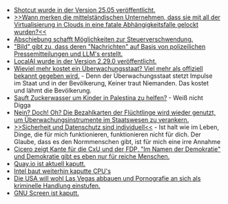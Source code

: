 * [Shotcut wurde in der Version 25.05 veröffentlicht.](https://www.phoronix.com/news/Shotcut-25.05-Video-Editor)
* [>>Wann merken die mittelständischen Unternehmen, dass sie mit all der Virtualisierung in Clouds in eine fatale Abhängigkeitsfalle gelockt wurden?<<](https://www.borncity.com/blog/2025/05/12/parallels-umfrage-63-prozent-der-mittelstaendischen-unternehmen-suchen-nach-einer-neuen-vdi-oder-daas-loesung/)
* [Abschiebung schafft Möglichkeiten zur Steuerverschwendung.](https://blog.fefe.de/?ts=96dc9704)
* ["Bild" gibt zu, dass deren "Nachrichten" auf Basis von polizeilichen Pressemitteilungen und LLM's erstellt.](https://blog.fefe.de/?ts=96df2191)
* [LocalAI wurde in der Version 2.29.0 veröffentlicht.](https://github.com/mudler/LocalAI/releases/tag/v2.29.0)
* [Wieviel mehr kostet ein Überwachungsstaat? Viel mehr als offiziell bekannt gegeben wird.](https://netzpolitik.org/2025/ueberwachungsgesamtrechnung-mehr-transparenz-waere-auch-im-sinne-der-behoerden-selbst/) - Denn der Überwachungsstaat stetzt Impulse im Staat und in der Bevölkerung, Keiner traut Niemanden. Das kostet und lähmt die Bevölkerung.
* [Sauft Zuckerwasser um Kinder in Palestina zu helfen?](https://tuxproject.de/blog/2025/05/medienkritik-in-kurze-bombencola-mit-reis/) - Weiß nicht Digga
* [Nein? Doch! Oh? Die Bezahlkarten der Flüchtlinge wird wieder genutzt, um Überwachungsinstrumente im Staatswesen zu verankern.](https://netzpolitik.org/2025/bezahlkarten-ueberweisungsfreigaben-sind-ein-datenschutzproblem/)
* [>>Sicherheit und Datenschutz sind individuell<<](https://www.kuketz-blog.de/it-sicherheit-und-datenschutz-es-gibt-keine-loesung-fuer-alle/) - Ist halt wie im Leben, Dinge, die für mich funktionieren, funktionieren nicht für dich. Der Glaube, dass es den Normmenschen gibt, ist für mich eine irre Annahme
* [Cicero zeigt Kante für die CxU und der FDP, "Im Namen der Demokratie" und Demokratie gibt es eben nur für reiche Menschen.](https://blog.fefe.de/?ts=96dd6b45)
* [Quay.io ist aktuell kaputt.](https://status.redhat.com/incidents/k7kvfvgfrbdf)
* [Intel baut weiterhin kaputte CPU's](https://blog.fefe.de/?ts=96ddbb10)
* [Die USA will wohl Las Vegas abbauen und Pornografie an sich als kriminelle Handlung einstufen.](https://blog.fefe.de/?ts=96ddb0e1)
* [GNU Screen ist kaputt.](https://www.openwall.com/lists/oss-security/2025/05/12/1)
